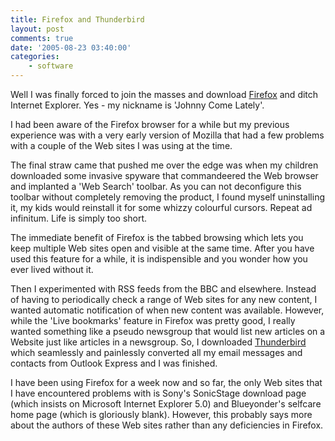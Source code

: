 ```yaml
---
title: Firefox and Thunderbird
layout: post
comments: true
date: '2005-08-23 03:40:00'
categories:
    - software
---
```

Well I was finally forced to join the masses and download
[Firefox](http://www.mozilla.com/firefox/) and ditch Internet
Explorer.  Yes - my nickname is 'Johnny Come Lately'.

I had been aware of the Firefox browser for a while but my previous
experience was with a very early version of Mozilla that had a few
problems with a couple of the Web sites I was using at the time.

The final straw came that pushed me over the edge was when my children
downloaded some invasive spyware that commandeered the Web browser and
implanted a 'Web Search' toolbar. As you can not deconfigure this
toolbar without completely removing the product, I found myself
uninstalling it, my kids would reinstall it for some whizzy colourful
cursors. Repeat ad infinitum. Life is simply too short.

The immediate benefit of Firefox is the tabbed browsing which lets you
keep multiple Web sites open and visible at the same time. After you
have used this feature for a while, it is indispensible and you wonder
how you ever lived without it.

Then I experimented with RSS feeds from the BBC and elsewhere. Instead
of having to periodically check a range of Web sites for any new
content, I wanted automatic notification of when new content was
available. However, while the 'Live bookmarks' feature in Firefox was
pretty good, I really wanted something like a pseudo newsgroup that
would list new articles on a Website just like articles in a newsgroup.
So, I downloaded [Thunderbird](http://www.mozilla.com/thunderbird/)
which seamlessly and painlessly converted all my email messages and
contacts from Outlook Express and I was finished.

I have been using Firefox for a week now and so far, the only Web sites
that I have encountered problems with is Sony's SonicStage download page
(which insists on Microsoft Internet Explorer 5.0) and Blueyonder's
selfcare home page (which is gloriously blank). However, this probably
says more about the authors of these Web sites rather than any
deficiencies in Firefox.
